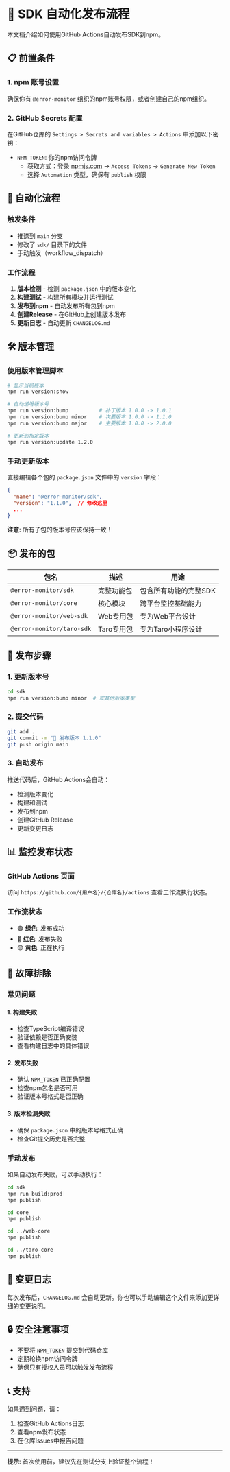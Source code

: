 # 🚀 SDK 自动化发布流程

本文档介绍如何使用GitHub Actions自动发布SDK到npm。

## 📋 前置条件

### 1. npm 账号设置

确保你有 `@error-monitor` 组织的npm账号权限，或者创建自己的npm组织。

### 2. GitHub Secrets 配置

在GitHub仓库的 `Settings > Secrets and variables > Actions` 中添加以下密钥：

- `NPM_TOKEN`: 你的npm访问令牌
  - 获取方式：登录 [npmjs.com](https://www.npmjs.com) → `Access Tokens` → `Generate New Token`
  - 选择 `Automation` 类型，确保有 `publish` 权限

## 🔄 自动化流程

### 触发条件

- 推送到 `main` 分支
- 修改了 `sdk/` 目录下的文件
- 手动触发（workflow_dispatch）

### 工作流程

1. **版本检测** - 检测 `package.json` 中的版本变化
2. **构建测试** - 构建所有模块并运行测试
3. **发布到npm** - 自动发布所有包到npm
4. **创建Release** - 在GitHub上创建版本发布
5. **更新日志** - 自动更新 `CHANGELOG.md`

## 🛠️ 版本管理

### 使用版本管理脚本

```bash
# 显示当前版本
npm run version:show

# 自动递增版本号
npm run version:bump          # 补丁版本 1.0.0 -> 1.0.1
npm run version:bump minor    # 次要版本 1.0.0 -> 1.1.0
npm run version:bump major    # 主要版本 1.0.0 -> 2.0.0

# 更新到指定版本
npm run version:update 1.2.0
```

### 手动更新版本

直接编辑各个包的 `package.json` 文件中的 `version` 字段：

```json
{
  "name": "@error-monitor/sdk",
  "version": "1.1.0",  // 修改这里
  ...
}
```

**注意**: 所有子包的版本号应该保持一致！

## 📦 发布的包

| 包名                      | 描述       | 用途                  |
| ------------------------- | ---------- | --------------------- |
| `@error-monitor/sdk`      | 完整功能包 | 包含所有功能的完整SDK |
| `@error-monitor/core`     | 核心模块   | 跨平台监控基础能力    |
| `@error-monitor/web-sdk`  | Web专用包  | 专为Web平台设计       |
| `@error-monitor/taro-sdk` | Taro专用包 | 专为Taro小程序设计    |

## 🚀 发布步骤

### 1. 更新版本号

```bash
cd sdk
npm run version:bump minor  # 或其他版本类型
```

### 2. 提交代码

```bash
git add .
git commit -m "🚀 发布版本 1.1.0"
git push origin main
```

### 3. 自动发布

推送代码后，GitHub Actions会自动：

- 检测版本变化
- 构建和测试
- 发布到npm
- 创建GitHub Release
- 更新变更日志

## 📊 监控发布状态

### GitHub Actions 页面

访问 `https://github.com/{用户名}/{仓库名}/actions` 查看工作流执行状态。

### 工作流状态

- 🟢 **绿色**: 发布成功
- 🔴 **红色**: 发布失败
- 🟡 **黄色**: 正在执行

## 🔧 故障排除

### 常见问题

#### 1. 构建失败

- 检查TypeScript编译错误
- 验证依赖是否正确安装
- 查看构建日志中的具体错误

#### 2. 发布失败

- 确认 `NPM_TOKEN` 已正确配置
- 检查npm包名是否可用
- 验证版本号格式是否正确

#### 3. 版本检测失败

- 确保 `package.json` 中的版本号格式正确
- 检查Git提交历史是否完整

### 手动发布

如果自动发布失败，可以手动执行：

```bash
cd sdk
npm run build:prod
npm publish

cd core
npm publish

cd ../web-core
npm publish

cd ../taro-core
npm publish
```

## 📝 变更日志

每次发布后，`CHANGELOG.md` 会自动更新。你也可以手动编辑这个文件来添加更详细的变更说明。

## 🔒 安全注意事项

- 不要将 `NPM_TOKEN` 提交到代码仓库
- 定期轮换npm访问令牌
- 确保只有授权人员可以触发发布流程

## 📞 支持

如果遇到问题，请：

1. 检查GitHub Actions日志
2. 查看npm发布状态
3. 在仓库Issues中报告问题

---

**提示**: 首次使用前，建议先在测试分支上验证整个流程！
